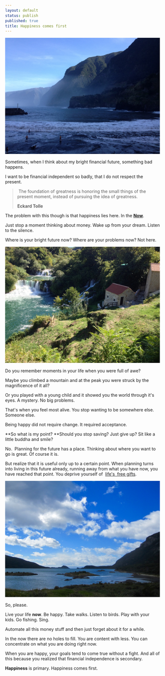 ```yaml
---
layout: default
status: publish
published: true
title: Happiness comes first
---
```


![IMG_2264](/assets/images/2015/04/IMG_2264.jpg)

Sometimes, when I think about my bright financial future, something bad happens.

I want to be financial independent so badly, that I do not respect the present.

>  The foundation of greatness is honoring the small things of the present moment, instead of pursuing the idea of greatness.
> 
> **Eckard Tolle**

The problem with this though is that happiness lies here. In the [**Now**](http://one-step-at-a-time.net/now/).

Just stop a moment thinking about money. Wake up from your dream. Listen to the silence.

Where is your bright future now? Where are your problems now? Not here.

![IMG_1985](/assets/images/2015/04/IMG_1985.jpg)

Do you remember moments in your life when you were full of awe?

Maybe you climbed a mountain and at the peak you were struck by the magnificence of it all?

Or you played with a young child and it showed you the world through it's eyes. A mystery. No big problems.

That's when you feel most alive. You stop wanting to be somewhere else. Someone else.

Being happy did not require change. It required acceptance.

**So what is my point? **Should you stop saving? Just give up? Sit like a little buddha and smile?

No.  Planning for the future has a place. Thinking about where you want to go is great. Of course it is.

But realize that it is useful only up to a certain point. When planning turns into living in this future already, running away from what you have now, you have reached that point. You deprive yourself of  [life's  free gifts](http://one-step-at-a-time.net/the-best-things-in-life-are-free/).

![IMG_0026](/assets/images/2015/04/IMG_0026.jpg)

So, please.

Live your life **now**. Be happy. Take walks. Listen to birds. Play with your kids. Go fishing. Sing.

Automate all this money stuff and then just forget about it for a while.

In the now there are no holes to fill. You are content with less. You can concentrate on what you are doing right now.

When you are happy, your goals tend to come true without a fight. And all of this because you realized that financial independence is secondary.

**Happiness** is primary. Happiness comes first.